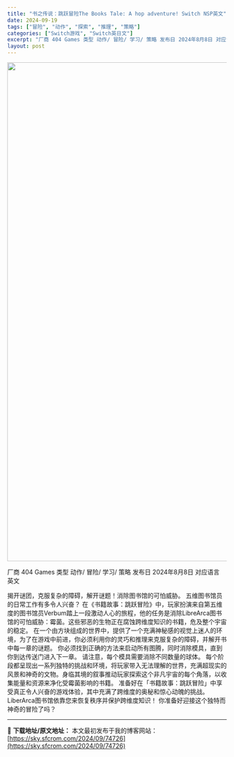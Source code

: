 ```yaml
---
title: "书之传说：跳跃冒险The Books Tale: A hop adventure! Switch NSP英文"
date: 2024-09-19
tags: ["冒险", "动作", "探索", "推理", "策略"]
categories: ["Switch游戏", "Switch英日文"]
excerpt: "厂商 404 Games 类型 动作/ 冒险/ 学习/ 策略 发布日 2024年8月8日 对应语言 英文 揭开谜团，克服复杂的障碍，解开谜题！消除图书馆的可怕威胁。 五维图书馆员的日常工作有多令人兴奋？ 在《书籍故事：跳跃冒险》中，玩家扮演来自第五维度的图书馆员Verbum踏上一段激动人心的旅程，他&hellip;"
layout: post
---
```


<img class="aligncenter size-full wp-image-74727" src="https://sky.sfcrom.com/wp-content/uploads/2024/09/2024091909133360.webp" alt="" width="700" height="1142" />

厂商 404 Games
类型 动作/ 冒险/ 学习/ 策略
发布日 2024年8月8日
对应语言 英文

揭开谜团，克服复杂的障碍，解开谜题！消除图书馆的可怕威胁。
五维图书馆员的日常工作有多令人兴奋？
在《书籍故事：跳跃冒险》中，玩家扮演来自第五维度的图书馆员Verbum踏上一段激动人心的旅程，他的任务是消除LibreArca图书馆的可怕威胁：霉菌。这些邪恶的生物正在腐蚀跨维度知识的书籍，危及整个宇宙的稳定。
在一个由方块组成的世界中，提供了一个充满神秘感的视觉上迷人的环境，为了在游戏中前进，你必须利用你的灵巧和推理来克服复杂的障碍，并解开书中每一章的谜题。
你必须找到正确的方法来启动所有图腾，同时消除模具，直到你到达传送门进入下一章。
请注意，每个模具需要消除不同数量的球体。
每个阶段都呈现出一系列独特的挑战和环境，将玩家带入无法理解的世界，充满超现实的风景和神奇的文物。身临其境的叙事推动玩家探索这个非凡宇宙的每个角落，以收集能量和资源来净化受霉菌影响的书籍。
准备好在「书籍故事：跳跃冒险」中享受真正令人兴奋的游戏体验，其中充满了跨维度的奥秘和惊心动魄的挑战。LiberArca图书馆依靠您来恢复秩序并保护跨维度知识！
你准备好迎接这个独特而神奇的冒险了吗？

---
📖 **下载地址/原文地址：** 本文最初发布于我的博客网站：[https://sky.sfcrom.com/2024/09/74726](https://sky.sfcrom.com/2024/09/74726)
